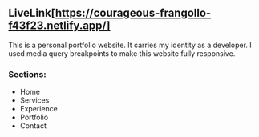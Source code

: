 ## LiveLink[https://courageous-frangollo-f43f23.netlify.app/]

This is a personal portfolio website. It carries my identity as a developer. I used media query breakpoints to make this website fully responsive. 

### Sections:
* Home
* Services
* Experience
* Portfolio
* Contact
